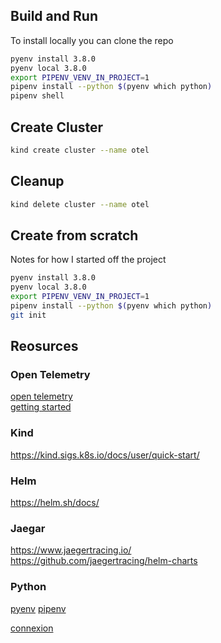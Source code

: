## Build and Run
To install locally you can clone the repo

```sh
pyenv install 3.8.0
pyenv local 3.8.0
export PIPENV_VENV_IN_PROJECT=1
pipenv install --python $(pyenv which python)
pipenv shell
```

## Create Cluster

```sh
kind create cluster --name otel
```

## Cleanup

```sh
kind delete cluster --name otel
```

## Create from scratch
Notes for how I started off the project

```sh
pyenv install 3.8.0
pyenv local 3.8.0
export PIPENV_VENV_IN_PROJECT=1
pipenv install --python $(pyenv which python)
git init
```


## Reosurces
### Open Telemetry
[open telemetry](https://opentelemetry-python.readthedocs.io/en/stable/)  
[getting started](https://opentelemetry-python.readthedocs.io/en/stable/getting-started.html)

### Kind 
https://kind.sigs.k8s.io/docs/user/quick-start/  

### Helm
https://helm.sh/docs/  

### Jaegar
https://www.jaegertracing.io/  
https://github.com/jaegertracing/helm-charts  

### Python
[pyenv](https://github.com/pyenv/pyenv)
[pipenv](https://pypi.org/project/pipenv/)

[connexion](https://connexion.readthedocs.io/en/latest/quickstart.html)
